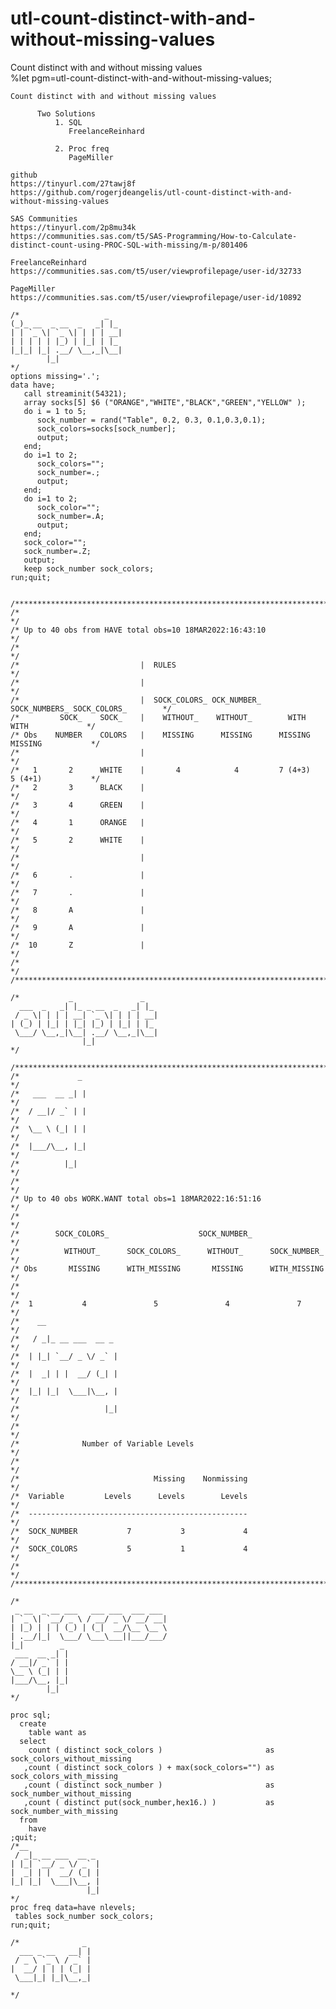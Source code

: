 # utl-count-distinct-with-and-without-missing-values
Count distinct with and without missing values  
    %let pgm=utl-count-distinct-with-and-without-missing-values;

    Count distinct with and without missing values

          Two Solutions
              1. SQL
                 FreelanceReinhard

              2. Proc freq
                 PageMiller

    github
    https://tinyurl.com/27tawj8f
    https://github.com/rogerjdeangelis/utl-count-distinct-with-and-without-missing-values

    SAS Communities
    https://tinyurl.com/2p8mu34k
    https://communities.sas.com/t5/SAS-Programming/How-to-Calculate-distinct-count-using-PROC-SQL-with-missing/m-p/801406

    FreelanceReinhard
    https://communities.sas.com/t5/user/viewprofilepage/user-id/32733

    PageMiller
    https://communities.sas.com/t5/user/viewprofilepage/user-id/10892

    /*                   _
    (_)_ __  _ __  _   _| |_
    | | `_ \| `_ \| | | | __|
    | | | | | |_) | |_| | |_
    |_|_| |_| .__/ \__,_|\__|
            |_|
    */
    options missing='.';
    data have;
       call streaminit(54321);
       array socks[5] $6 ("ORANGE","WHITE","BLACK","GREEN","YELLOW" );
       do i = 1 to 5;
          sock_number = rand("Table", 0.2, 0.3, 0.1,0.3,0.1);
          sock_colors=socks[sock_number];
          output;
       end;
       do i=1 to 2;
          sock_colors="";
          sock_number=.;
          output;
       end;
       do i=1 to 2;
          sock_color="";
          sock_number=.A;
          output;
       end;
       sock_color="";
       sock_number=.Z;
       output;
       keep sock_number sock_colors;
    run;quit;


    /********************************************************************************************/
    /*                                                                                          */
    /* Up to 40 obs from HAVE total obs=10 18MAR2022:16:43:10                                   */
    /*                                                                                          */
    /*                           |  RULES                                                       */
    /*                           |                                                              */
    /*                           |  SOCK_COLORS_ OCK_NUMBER_  SOCK_NUMBERS_ SOCK_COLORS_        */
    /*         SOCK_    SOCK_    |    WITHOUT_    WITHOUT_        WITH         WITH             */
    /* Obs    NUMBER    COLORS   |    MISSING      MISSING      MISSING       MISSING           */
    /*                           |                                                              */
    /*   1       2      WHITE    |       4            4         7 (4+3)       5 (4+1)           */
    /*   2       3      BLACK    |                                                              */
    /*   3       4      GREEN    |                                                              */
    /*   4       1      ORANGE   |                                                              */
    /*   5       2      WHITE    |                                                              */
    /*                           |                                                              */
    /*   6       .               |                                                              */
    /*   7       .               |                                                              */
    /*   8       A               |                                                              */
    /*   9       A               |                                                              */
    /*  10       Z               |                                                              */
    /*                                                                                          */
    /********************************************************************************************/

    /*           _               _
      ___  _   _| |_ _ __  _   _| |_
     / _ \| | | | __| `_ \| | | | __|
    | (_) | |_| | |_| |_) | |_| | |_
     \___/ \__,_|\__| .__/ \__,_|\__|
                    |_|
    */

    /********************************************************************************************/
    /*             _                                                                            */
    /*   ___  __ _| |                                                                           */
    /*  / __|/ _` | |                                                                           */
    /*  \__ \ (_| | |                                                                           */
    /*  |___/\__, |_|                                                                           */
    /*          |_|                                                                             */
    /*                                                                                          */
    /* Up to 40 obs WORK.WANT total obs=1 18MAR2022:16:51:16                                    */
    /*                                                                                          */
    /*        SOCK_COLORS_                    SOCK_NUMBER_                                      */
    /*          WITHOUT_      SOCK_COLORS_      WITHOUT_      SOCK_NUMBER_                      */
    /* Obs       MISSING      WITH_MISSING       MISSING      WITH_MISSING                      */
    /*                                                                                          */
    /*  1           4               5               4               7                           */
    /*    __                                                                                    */
    /*   / _|_ __ ___  __ _                                                                     */
    /*  | |_| `__/ _ \/ _` |                                                                    */
    /*  |  _| | |  __/ (_| |                                                                    */
    /*  |_| |_|  \___|\__, |                                                                    */
    /*                   |_|                                                                    */
    /*                                                                                          */
    /*              Number of Variable Levels                                                   */
    /*                                                                                          */
    /*                              Missing    Nonmissing                                       */
    /*  Variable         Levels      Levels        Levels                                       */
    /*  -------------------------------------------------                                       */
    /*  SOCK_NUMBER           7           3             4                                       */
    /*  SOCK_COLORS           5           1             4                                       */
    /*                                                                                          */
    /********************************************************************************************/

    /*
     _ __  _ __ ___   ___ ___  ___ ___
    | `_ \| `__/ _ \ / __/ _ \/ __/ __|
    | |_) | | | (_) | (_|  __/\__ \__ \
    | .__/|_|  \___/ \___\___||___/___/
    |_|        _
     ___  __ _| |
    / __|/ _` | |
    \__ \ (_| | |
    |___/\__, |_|
            |_|
    */

    proc sql;
      create
        table want as
      select
        count ( distinct sock_colors )                       as sock_colors_without_missing
       ,count ( distinct sock_colors ) + max(sock_colors="") as sock_colors_with_missing
       ,count ( distinct sock_number )                       as sock_number_without_missing
       ,count ( distinct put(sock_number,hex16.) )           as sock_number_with_missing
      from
        have
    ;quit;
    /*__
     / _|_ __ ___  __ _
    | |_| `__/ _ \/ _` |
    |  _| | |  __/ (_| |
    |_| |_|  \___|\__, |
                     |_|
    */
    proc freq data=have nlevels;
     tables sock_number sock_colors;
    run;quit;

    /*              _
      ___ _ __   __| |
     / _ \ `_ \ / _` |
    |  __/ | | | (_| |
     \___|_| |_|\__,_|

    */
